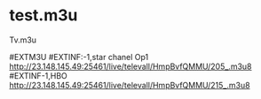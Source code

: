 # test.m3u
Tv.m3u

#EXTM3U
#EXTINF:-1,star chanel Op1
http://23.148.145.49:25461/live/televall/HmpBvfQMMU/205_.m3u8
#EXTINF-1,HBO
http://23.148.145.49:25461/live/televall/HmpBvfQMMU/215_.m3u8


